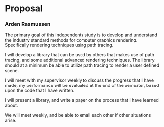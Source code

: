 # Proposal #
### Arden Rasmussen ###

The primary goal of this independents study is to develop and understand the
industry standard methods for computer graphics rendering. Specifically
rendering techniques using path tracing.

I will develop a library that can be used by others that makes use of path
tracing, and some additional advanced rendering techniques. The library should
at a minimum be able to utilize path tracing to render a user defined scene.

I will meet with my supervisor weekly to discuss the progress that I have made,
my performance will be evaluated at the end of the semester, based upon the
code that I have written.

I will present a library, and write a paper on the process that I have learned
about.

We will meet weekly, and be able to email each other if other situations arise.

